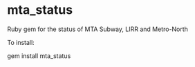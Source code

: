 mta_status
==========

Ruby gem for the status of MTA Subway, LIRR and Metro-North

To install: 

gem install mta_status
